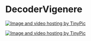 # DecoderVigenere
<a href="http://pt-br.tinypic.com?ref=24l5s9h" target="_blank"><img src="http://i68.tinypic.com/24l5s9h.png" border="0" alt="Image and video hosting by TinyPic"></a>

<a href="http://pt-br.tinypic.com?ref=263g4kj" target="_blank"><img src="http://i68.tinypic.com/263g4kj.png" border="0" alt="Image and video hosting by TinyPic"></a>
